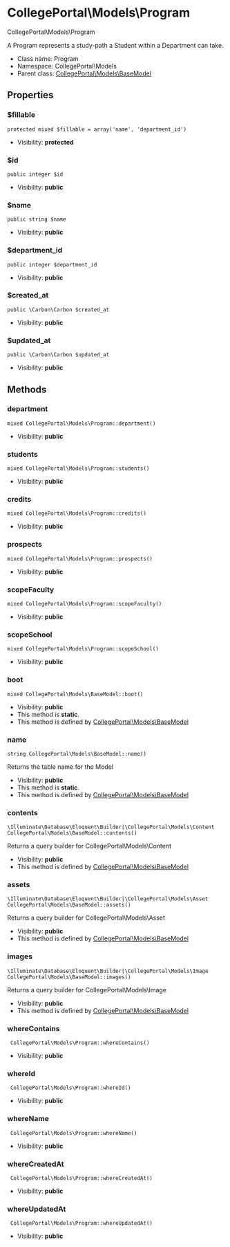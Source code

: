 CollegePortal\Models\Program
===============

CollegePortal\Models\Program

A Program represents a study-path a Student within a Department can take.


* Class name: Program
* Namespace: CollegePortal\Models
* Parent class: [CollegePortal\Models\BaseModel](CollegePortal-Models-BaseModel.md)





Properties
----------


### $fillable

    protected mixed $fillable = array('name', 'department_id')





* Visibility: **protected**


### $id

    public integer $id





* Visibility: **public**


### $name

    public string $name





* Visibility: **public**


### $department_id

    public integer $department_id





* Visibility: **public**


### $created_at

    public \Carbon\Carbon $created_at





* Visibility: **public**


### $updated_at

    public \Carbon\Carbon $updated_at





* Visibility: **public**


Methods
-------


### department

    mixed CollegePortal\Models\Program::department()





* Visibility: **public**




### students

    mixed CollegePortal\Models\Program::students()





* Visibility: **public**




### credits

    mixed CollegePortal\Models\Program::credits()





* Visibility: **public**




### prospects

    mixed CollegePortal\Models\Program::prospects()





* Visibility: **public**




### scopeFaculty

    mixed CollegePortal\Models\Program::scopeFaculty()





* Visibility: **public**




### scopeSchool

    mixed CollegePortal\Models\Program::scopeSchool()





* Visibility: **public**




### boot

    mixed CollegePortal\Models\BaseModel::boot()





* Visibility: **public**
* This method is **static**.
* This method is defined by [CollegePortal\Models\BaseModel](CollegePortal-Models-BaseModel.md)




### name

    string CollegePortal\Models\BaseModel::name()

Returns the table name for the Model



* Visibility: **public**
* This method is **static**.
* This method is defined by [CollegePortal\Models\BaseModel](CollegePortal-Models-BaseModel.md)




### contents

    \Illuminate\Database\Eloquent\Builder|\CollegePortal\Models\Content CollegePortal\Models\BaseModel::contents()

Returns a query builder for CollegePortal\Models\Content



* Visibility: **public**
* This method is defined by [CollegePortal\Models\BaseModel](CollegePortal-Models-BaseModel.md)




### assets

    \Illuminate\Database\Eloquent\Builder|\CollegePortal\Models\Asset CollegePortal\Models\BaseModel::assets()

Returns a query builder for CollegePortal\Models\Asset



* Visibility: **public**
* This method is defined by [CollegePortal\Models\BaseModel](CollegePortal-Models-BaseModel.md)




### images

    \Illuminate\Database\Eloquent\Builder|\CollegePortal\Models\Image CollegePortal\Models\BaseModel::images()

Returns a query builder for CollegePortal\Models\Image



* Visibility: **public**
* This method is defined by [CollegePortal\Models\BaseModel](CollegePortal-Models-BaseModel.md)




### whereContains

     CollegePortal\Models\Program::whereContains()





* Visibility: **public**




### whereId

     CollegePortal\Models\Program::whereId()





* Visibility: **public**




### whereName

     CollegePortal\Models\Program::whereName()





* Visibility: **public**




### whereCreatedAt

     CollegePortal\Models\Program::whereCreatedAt()





* Visibility: **public**




### whereUpdatedAt

     CollegePortal\Models\Program::whereUpdatedAt()





* Visibility: **public**



